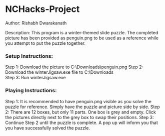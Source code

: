 # NCHacks-Project

Author: Rishabh Dwarakanath

Description: This program is a winter-themed slide puzzle. The completed picture has been provided as penguin.png to be used as a reference while you attempt to put the puzzle together.

### Setup Instructions: 

Step 1: Download the picture to C:\Downloads\penguin.png
Step 2: Download the winterJigsaw.exe file to C:\Downloads\
Step 3: Run winterJigsaw.exe

### Playing Instructions:

Step 1: It is recommended to have penguin.png visible as you solve the puzzle for reference. Simply have the puzzle and picture side by side.
Step 2: There are 12 boxes, but only 11 parts. One box is grey and empty. Click the pictures directly next to the grey box to swap their positions.
Step 3: Continue Step 2 until the puzzle is complete. A pop up will inform you that you have successfully solved the puzzle.
